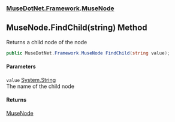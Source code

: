### [MuseDotNet.Framework](./MuseDotNet-Framework.md 'MuseDotNet.Framework').[MuseNode](./MuseNode.md 'MuseDotNet.Framework.MuseNode')
## MuseNode.FindChild(string) Method
Returns a child node of the node  
```csharp
public MuseDotNet.Framework.MuseNode FindChild(string value);
```
#### Parameters
<a name='MuseDotNet-Framework-MuseNode-FindChild(string)-value'></a>
`value` [System.String](https://docs.microsoft.com/en-us/dotnet/api/System.String 'System.String')  
The name of the child node  
  
#### Returns
[MuseNode](./MuseNode.md 'MuseDotNet.Framework.MuseNode')  
